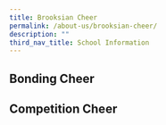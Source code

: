 ```yaml
---
title: Brooksian Cheer
permalink: /about-us/brooksian-cheer/
description: ""
third_nav_title: School Information
---
```



Bonding Cheer
-------------

Competition Cheer
-----------------